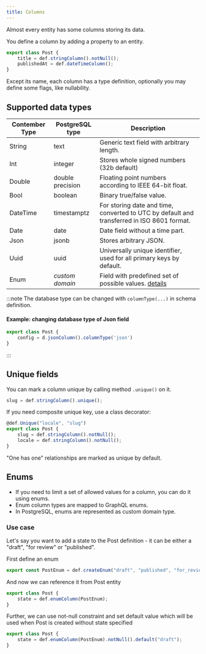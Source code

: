 ```yaml
---
title: Columns
---
```


Almost every entity has some columns storing its data.

You define a column by adding a property to an entity.

```typescript
export class Post {
	title = def.stringColumn().notNull();
	publishedAt = def.dateTimeColumn();
}
```

Except its name, each column has a type definition, optionally you may define some flags, like nullability.

## Supported data types

| Contember Type | PostgreSQL type  | Description
| -------------- | ---------------  | -----------
| String         | text             | Generic text field with arbitrary length.
| Int            | integer          | Stores whole signed numbers (32b default)
| Double         | double precision | Floating point numbers according to IEEE 64-bit float.
| Bool           | boolean          | Binary true/false value.
| DateTime       | timestamptz      | For storing date and time, converted to UTC by default and transferred in ISO 8601 format.
| Date           | date             | Date field without a time part.
| Json           | jsonb            | Stores arbitrary JSON.
| Uuid           | uuid             | Universally unique identifier, used for all primary keys by default.
| Enum           | *custom domain*  | Field with predefined set of possible values. [details](#enums)

:::note
The database type can be changed with `columnType(...)` in schema definition.
#### Example: changing database type of Json field
```typescript
export class Post {
	config = d.jsonColumn().columnType('json')
}
```
:::


## Unique fields

You can mark a column unique by calling method `.unique()` on it.

```typescript
slug = def.stringColumn().unique();
```

If you need composite unique key, use a class decorator:

```typescript
@def.Unique("locale", "slug")
export class Post {
	slug = def.stringColumn().notNull();
	locale = def.stringColumn().notNull();
}
```

"One has one" relationships are marked as unique by default.

## Enums

- If you need to limit a set of allowed values for a column, you can do it using enums. 
- Enum column types are mapped to GraphQL enums.
- In PostgreSQL, enums are represented as custom domain type.

### Use case
Let's say you want to add a state to the Post definition - it can be either a "draft", "for review" or "published".

First define an enum

```typescript
export const PostEnum = def.createEnum("draft", "published", "for_review");
```

And now we can reference it from Post entity

```typescript
export class Post {
	state = def.enumColumn(PostEnum);
}
```

Further, we can use not-null constraint and set default value which will be used when Post is created without state
specified

```typescript
export class Post {
	state = def.enumColumn(PostEnum).notNull().default("draft");
}
```

